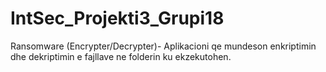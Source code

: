 # IntSec_Projekti3_Grupi18
Ransomware (Encrypter/Decrypter)-
Aplikacioni qe mundeson enkriptimin dhe dekriptimin e fajllave ne folderin ku ekzekutohen.
